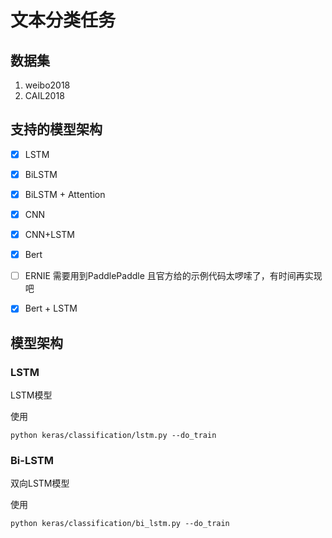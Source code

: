 # 文本分类任务

## 数据集

1. weibo2018
2. CAIL2018

## 支持的模型架构

 - [x] LSTM
 - [x] BiLSTM
 - [x] BiLSTM + Attention
 - [x] CNN
 - [x] CNN+LSTM
 - [x] Bert
 - [ ] ERNIE 需要用到PaddlePaddle 且官方给的示例代码太啰嗦了，有时间再实现吧
 - [x] Bert + LSTM


## 模型架构

### LSTM
LSTM模型

使用
```
python keras/classification/lstm.py --do_train
```

### Bi-LSTM
双向LSTM模型

使用
```
python keras/classification/bi_lstm.py --do_train
```
